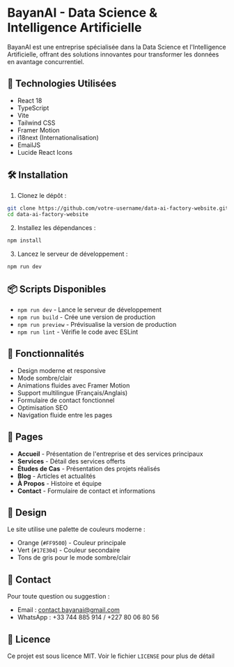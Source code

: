 # BayanAI - Data Science & Intelligence Artificielle

BayanAI est une entreprise spécialisée dans la Data Science et l'Intelligence Artificielle, offrant des solutions innovantes pour transformer les données en avantage concurrentiel.

## 🚀 Technologies Utilisées

- React 18
- TypeScript
- Vite
- Tailwind CSS
- Framer Motion
- i18next (Internationalisation)
- EmailJS
- Lucide React Icons

## 🛠️ Installation

1. Clonez le dépôt :
```bash
git clone https://github.com/votre-username/data-ai-factory-website.git
cd data-ai-factory-website
```

2. Installez les dépendances :
```bash
npm install
```

3. Lancez le serveur de développement :
```bash
npm run dev
```

## 📦 Scripts Disponibles

- `npm run dev` - Lance le serveur de développement
- `npm run build` - Crée une version de production
- `npm run preview` - Prévisualise la version de production
- `npm run lint` - Vérifie le code avec ESLint

## 🌟 Fonctionnalités

- Design moderne et responsive
- Mode sombre/clair
- Animations fluides avec Framer Motion
- Support multilingue (Français/Anglais)
- Formulaire de contact fonctionnel
- Optimisation SEO
- Navigation fluide entre les pages

## 📱 Pages

- **Accueil** - Présentation de l'entreprise et des services principaux
- **Services** - Détail des services offerts
- **Études de Cas** - Présentation des projets réalisés
- **Blog** - Articles et actualités
- **À Propos** - Histoire et équipe
- **Contact** - Formulaire de contact et informations

## 🎨 Design

Le site utilise une palette de couleurs moderne :
- Orange (`#FF9500`) - Couleur principale
- Vert (`#17E304`) - Couleur secondaire
- Tons de gris pour le mode sombre/clair

## 📧 Contact

Pour toute question ou suggestion :
- Email : contact.bayanai@gmail.com
- WhatsApp : +33 744 885 914 / +227 80 06 80 56

## 📄 Licence

Ce projet est sous licence MIT. Voir le fichier `LICENSE` pour plus de détail